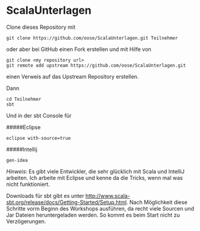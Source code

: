 ScalaUnterlagen
===============


Clone dieses Repository mit

    git clone https://github.com/oose/ScalaUnterlagen.git Teilnehmer
    
oder aber bei GitHub einen Fork erstellen und mit Hilfe von
    
    git clone <my repository url>
    git remote add upstream https://github.com/oose/ScalaUnterlagen.git
    
einen Verweis auf das Upstream Repository erstellen.


Dann


    cd Teilnehmer
    sbt
    
Und in der sbt Console für

#####Eclipse

    eclipse with-source=true
    

#####Intellij

    gen-idea
    
*Hinweis*: Es gibt viele Entwickler, die sehr glücklich mit Scala und IntelliJ arbeiten. Ich arbeite mit Eclipse und kenne da die Tricks, wenn mal was nicht funktioniert.
    
    
Downloads für sbt gibt es unter http://www.scala-sbt.org/release/docs/Getting-Started/Setup.html.
Nach Möglichkeit diese Schritte vorm Beginn des Workshops ausführen, da recht viele Sourcen und Jar Dateien heruntergeladen werden. So kommt es beim Start nicht zu Verzögerungen.
    
    
    
    

